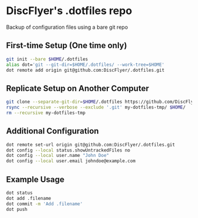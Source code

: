 # DiscFlyer's .dotfiles repo
Backup of configuration files using a bare git repo


## First-time Setup (One time only)
```sh
git init --bare $HOME/.dotfiles
alias dot='git --git-dir=$HOME/.dotfiles/ --work-tree=$HOME'
dot remote add origin git@github.com:DiscFlyer/.dotfiles.git
```

## Replicate Setup on Another Computer
```sh
git clone --separate-git-dir=$HOME/.dotfiles https://github.com/DiscFlyer/.dotfiles.git my-dotfiles-tmp
rsync --recursive --verbose --exclude '.git' my-dotfiles-tmp/ $HOME/
rm --recursive my-dotfiles-tmp
```

## Additional Configuration
```sh
dot remote set-url origin git@github.com:DiscFlyer/.dotfiles.git
dot config --local status.showUntrackedFiles no
dot config --local user.name "John Doe"
dot config --local user.email johndoe@example.com
```

## Example Usage
```sh
dot status
dot add .filename
dot commit -m 'Add .filename'
dot push
```
